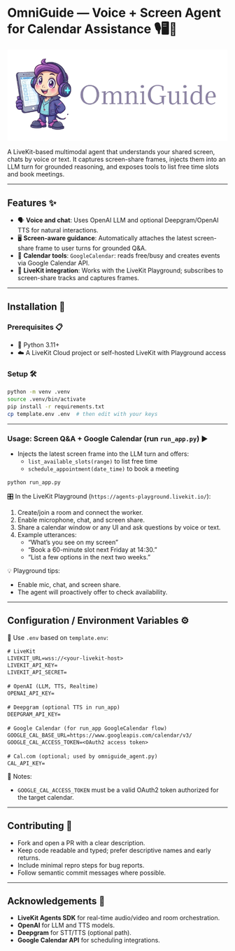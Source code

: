 # OmniGuide — Voice + Screen Agent for Calendar Assistance 🎙️🖥️📅

![Logo](./assets/logo.png)

A LiveKit-based multimodal agent that understands your shared screen, chats by voice or text. It captures screen-share frames, injects them into an LLM turn for grounded reasoning, and exposes tools to list free time slots and book meetings.

---

## Features ✨
- 🗣️ **Voice and chat**: Uses OpenAI LLM and optional Deepgram/OpenAI TTS for natural interactions.
- 🖥️ **Screen-aware guidance**: Automatically attaches the latest screen-share frame to user turns for grounded Q&A.
- 📆 **Calendar tools**: `GoogleCalendar`: reads free/busy and creates events via Google Calendar API.
- 📡 **LiveKit integration**: Works with the LiveKit Playground; subscribes to screen-share tracks and captures frames.

---

## Installation 🧰

### Prerequisites 📋
- 🐍 Python 3.11+
- ☁️ A LiveKit Cloud project or self-hosted LiveKit with Playground access

### Setup 🛠️
```bash
python -m venv .venv
source .venv/bin/activate
pip install -r requirements.txt
cp template.env .env  # then edit with your keys
```

---

### Usage: Screen Q&A + Google Calendar (run `run_app.py`) ▶️
- Injects the latest screen frame into the LLM turn and offers:
  - `list_available_slots(range)` to list free time
  - `schedule_appointment(date_time)` to book a meeting
```bash
python run_app.py
```

🎛️ In the LiveKit Playground (`https://agents-playground.livekit.io/`):
1. Create/join a room and connect the worker.
2. Enable microphone, chat, and screen share.
3. Share a calendar window or any UI and ask questions by voice or text.
4. Example utterances:
   - “What’s you see on my screen”
   - “Book a 60-minute slot next Friday at 14:30.”
   - “List a few options in the next two weeks.”

💡 Playground tips:
- Enable mic, chat, and screen share.
- The agent will proactively offer to check availability.

---

## Configuration / Environment Variables ⚙️

🔧 Use `.env` based on `template.env`:

```
# LiveKit
LIVEKIT_URL=wss://<your-livekit-host>
LIVEKIT_API_KEY=
LIVEKIT_API_SECRET=

# OpenAI (LLM, TTS, Realtime)
OPENAI_API_KEY=

# Deepgram (optional TTS in run_app)
DEEPGRAM_API_KEY=

# Google Calendar (for run_app GoogleCalendar flow)
GOOGLE_CAL_BASE_URL=https://www.googleapis.com/calendar/v3/
GOOGLE_CAL_ACCESS_TOKEN=<OAuth2 access token>

# Cal.com (optional; used by omniguide_agent.py)
CAL_API_KEY=
```

📝 Notes:
- `GOOGLE_CAL_ACCESS_TOKEN` must be a valid OAuth2 token authorized for the target calendar.

---

## Contributing 🤝
- Fork and open a PR with a clear description.
- Keep code readable and typed; prefer descriptive names and early returns.
- Include minimal repro steps for bug reports.
- Follow semantic commit messages where possible.

---

## Acknowledgements 🙏
- **LiveKit Agents SDK** for real-time audio/video and room orchestration.
- **OpenAI** for LLM and TTS models.
- **Deepgram** for STT/TTS (optional path).
- **Google Calendar API** for scheduling integrations.

